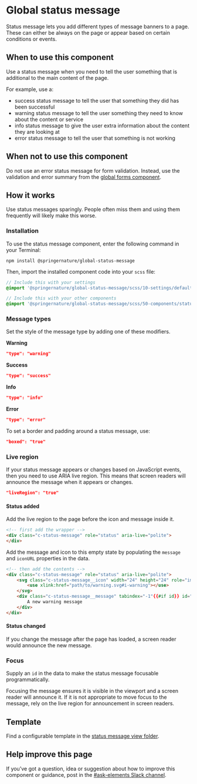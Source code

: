 # Global status message

Status message lets you add different types of message banners to a page. These can either be always on the page or appear based on certain conditions or events.

## When to use this component

Use a status message when you need to tell the user something that is additional to the main content of the page. 

For example, use a: 

- success status message to tell the user that something they did has been successful
- warning status message to tell the user something they need to know about the content or service
- info status message to give the user extra information about the content they are looking at
- error status message to tell the user that something is not working

## When not to use this component

Do not use an error status message for form validation. Instead, use the validation and error summary from the [global forms component](https://elements.springernature.com/springernature/components/global-forms#validation).

## How it works

Use status messages sparingly. People often miss them and using them frequently will likely make this worse.

### Installation

To use the status message component, enter the following command in your Terminal:

`npm install @springernature/global-status-message`

Then, import the installed component code into your `scss` file:

```scss
// Include this with your settings
@import '@springernature/global-status-message/scss/10-settings/default';

// Include this with your other components
@import '@springernature/global-status-message/scss/50-components/status-message';
```

### Message types

Set the style of the message type by adding one of these modifiers.

**Warning**

```json
"type": "warning"
```

**Success**

```json
"type": "success"
```
**Info**

```json
"type": "info"
```
**Error**

```json
"type": "error"
```

To set a border and padding around a status message, use:

```json
"boxed": "true"
```

### Live region

If your status message appears or changes based on JavaScript events, then you need to use ARIA live region. This means that screen readers will announce the message when it appears or changes.

```json
"liveRegion": "true"
```

#### Status added

Add the live region to the page before the icon and message inside it.

```html
<!-- first add the wrapper -->
<div class="c-status-message" role="status" aria-live="polite">
</div>
```

Add the message and icon to this empty state by populating the `message` and `iconURL` properties in the data.

```html
<!-- then add the contents -->
<div class="c-status-message" role="status" aria-live="polite">
    <svg class="c-status-message__icon" width="24" height="24" role="img" aria-label="warning:" focusable="false">
        <use xlink:href="path/to/warning.svg#i-warning"></use>
    </svg>
	<div class="c-status-message__message" tabindex="-1"{{#if id}} id="{{id}}-message"{{/if}}>
		A new warning message
	</div>
</div>
```

#### Status changed

If you change the message after the page has loaded, a screen reader would announce the new message.

### Focus

Supply an `id` in the data to make the status message focusable programmatically.

Focusing the message ensures it is visible in the viewport and a screen reader will announce it. If it is not appropriate to move focus to the message, rely on the live region for announcement in screen readers.


## Template

Find a configurable template in the [status message view folder](https://github.com/springernature/frontend-toolkits/tree/main/toolkits/global/packages/global-status-message/view).

## Help improve this page

If you’ve got a question, idea or suggestion about how to improve this component or guidance, post in the [#ask-elements Slack channel](https://springernature.slack.com/archives/CNBTFLBLP).
